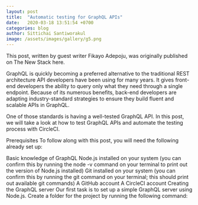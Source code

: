 ```yaml
---
layout: post
title:  "Automatic testing for GraphQL APIs"
date:   2020-03-18 13:51:54 +0700
categories: blog
author: Sittichai Santiworakul
image: /assets/images/gallery/g5.png
---
```

This post, written by guest writer Fikayo Adepoju, was originally published on The New Stack here.<!--more-->

GraphQL is quickly becoming a preferred alternative to the traditional REST architecture API developers have been using for many years. It gives front-end developers the ability to query only what they need through a single endpoint. Because of its numerous benefits, back-end developers are adapting industry-standard strategies to ensure they build fluent and scalable APIs in GraphQL.

One of those standards is having a well-tested GraphQL API. In this post, we will take a look at how to test GraphQL APIs and automate the testing process with CircleCI.

Prerequisites
To follow along with this post, you will need the following already set up:

Basic knowledge of GraphQL
Node.js installed on your system (you can confirm this by running the node -v command on your terminal to print out the version of Node.js installed)
Git installed on your system (you can confirm this by running the git command on your terminal; this should print out available git commands)
A GitHub account
A CircleCI account
Creating the GraphQL server
Our first task is to set up a simple GraphQL server using Node.js. Create a folder for the project by running the following command: